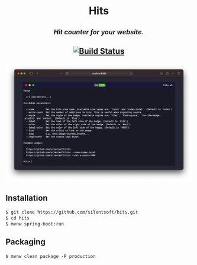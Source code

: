 <h1 align="center">
  Hits
</h1>
<h2 align="center">
  <sup>
    <h5>Hit counter for your website.</h5>
  </sup>
  <div>

[![Build Status](https://travis-ci.com/silentsoft/hits.svg?branch=main)](https://travis-ci.com/silentsoft/hits)

  </div>
</h2>

![](.images/hits-screenshot.png)

## Installation
```
$ git clone https://github.com/silentsoft/hits.git
$ cd hits
$ mvnw spring-boot:run
```

## Packaging
```
$ mvnw clean package -P production
```

